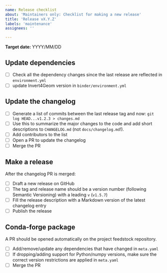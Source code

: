 ```yaml
---
name: Release checklist
about: 'Maintainers only: Checklist for making a new release'
title: 'Release vX.Y.Z'
labels: 'maintenance'
assignees: ''

---
```


<!-- Optional -->
**Target date:** YYYY/MM/DD

## Update dependencies

- [ ] Check all the dependency changes since the last release are  reflected in `environment.yml`
- [ ] update Invert4Geom version in `binder/environment.yml`

## Update the changelog

- [ ] Generate a list of commits between the last release tag and now: `git log HEAD...v1.2.3 > changes.md`
- [ ] Use this to summarize the major changes to the code and add short descriptions to `CHANGELOG.md` (not `docs/changelog.md`!).
- [ ] Add contributors to the list
- [ ] Open a PR to update the changelog
- [ ] Merge the PR

## Make a release

After the changelog PR is merged:

- [ ] Draft a new release on GitHub
- [ ] The tag and release name should be a version number (following Semantic Versioning) with a leading `v` (`v1.5.7`)
- [ ] Fill the release description with a Markdown version of the latest changelog entry
- [ ] Publish the release

## Conda-forge package

A PR should be opened automatically on the project feedstock repository.

- [ ] Add/remove/update any dependencies that have changed in `meta.yaml`
- [ ] If dropping/adding support for Python/numpy versions, make sure the correct version restrictions are applied in `meta.yaml`
- [ ] Merge the PR
